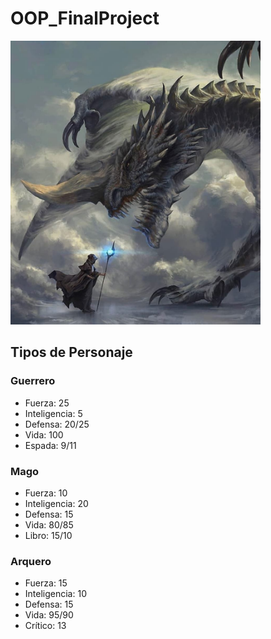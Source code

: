 # OOP_FinalProject

<img src="img//cover.jpg" alt="drawing" width="400"/>

## **Tipos de Personaje**
### Guerrero 
* Fuerza: 25
* Inteligencia: 5
* Defensa: 20/25
* Vida: 100
* Espada: 9/11

### Mago
* Fuerza: 10 
* Inteligencia: 20
* Defensa: 15
* Vida: 80/85
* Libro: 15/10

### Arquero
* Fuerza: 15
* Inteligencia: 10
* Defensa: 15
* Vida: 95/90
* Crítico: 13

